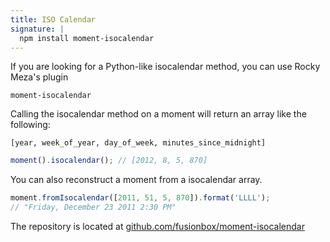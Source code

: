 ```yaml
---
title: ISO Calendar
signature: |
  npm install moment-isocalendar
---
```



If you are looking for a Python-like isocalendar method, you can use Rocky Meza's plugin

`moment-isocalendar`

Calling the isocalendar method on a moment will return an array like the following:

`[year, week_of_year, day_of_week, minutes_since_midnight]`


<!-- skip-example -->
```javascript
moment().isocalendar(); // [2012, 8, 5, 870]
```

You can also reconstruct a moment from a isocalendar array.

<!-- skip-example -->
```javascript
moment.fromIsocalendar([2011, 51, 5, 870]).format('LLLL');
// "Friday, December 23 2011 2:30 PM"
```

The repository is located at [github.com/fusionbox/moment-isocalendar](https://github.com/fusionbox/moment-isocalendar)
